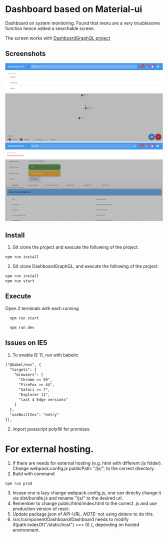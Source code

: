 # Dashboard based on Material-ui
Dashboard on system monitoring. Found that menu are a very troublesome function
hence added a searchable screen.

The screen works with [DashboardGraphQL project](https://github.com/yoonghan/DashboardGraphQL/)

## Screenshots

![alt text](gitimg/screenshot1.png?raw=true)
![alt text](gitimg/screenshot2.png?raw=true)

## Install
1. Git clone the project and execute the following of the project.

```
npm run install
```

2. Git clone DashboardGraphQL, and execute the following of the project.

```
npm run install
npm run start
```

## Execute
Open 2 terminals with each running
```
  npm run start
```
```
  npm run dev
```

## Issues on IE5

1. To enable IE 11, run with babelrc
```
["@babel/env", {
  "targets": {
    "browsers": [
      "Chrome >= 59",
      "FireFox >= 44",
      "Safari >= 7",
      "Explorer 11",
      "last 4 Edge versions"
    ]
  },
  "useBuiltIns": "entry"
}],
```
2. import javascript polyfill for promises.

# For external hosting.
1. If there are needs for external hosting (e.g. html with different /js folder). Change webpack.config.js publicPath: "/js/", to the correct directory.
2. Build with command

```
npm run prod
```

3. Incase one is lazy change webpack.config.js, one can directly change it via dist/bundle.js and rename "/js/" to the desired url.
4. Remember to change public/html/index.html to the correct .js and use production version of react.
5. Update package.json of API-URL. *NOTE:* not using dotenv to do this.
6. /src/component/Dashboard/Dashboard needs to modify if(path.indexOf("/static/host") === 0) {, depending on hosted environment.
